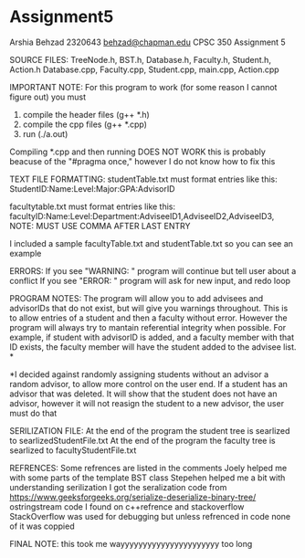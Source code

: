 # Assignment5

Arshia Behzad
2320643
behzad@chapman.edu
CPSC 350
Assignment 5

SOURCE FILES: 
TreeNode.h, BST.h, Database.h, Faculty.h, Student.h, Action.h
Database.cpp, Faculty.cpp, Student.cpp, main.cpp, Action.cpp

IMPORTANT NOTE:
For this program to work (for some reason I cannot figure out) you must
1) compile the header files (g++ *.h)
2) compile the cpp files (g++ *.cpp)
3) run (./a.out)

Compiling *.cpp and then running DOES NOT WORK 
this is probably beacuse of the "#pragma once," however I do not know how to fix this

TEXT FILE FORMATTING:
studentTable.txt must format entries like this:
StudentID:Name:Level:Major:GPA:AdvisorID

facultytable.txt must format entries like this:
facultyID:Name:Level:Department:AdviseeID1,AdviseeID2,AdviseeID3, 
NOTE: MUST USE COMMA AFTER LAST ENTRY

I included a sample facultyTable.txt and studentTable.txt so you can see an example

ERRORS:
If you see "WARNING: " program will continue but tell user about a conflict
If you see "ERROR: " program will ask for new input, and redo loop

PROGRAM NOTES:
The program will allow you to add advisees and advisorIDs that do not exist, but
will give you warnings throughout. This is to allow entries of a student and then 
a faculty without error. However the program will always try to mantain referential 
integrity when possible. For example, if student with advisorID is added, and a faculty
member with that ID exists, the faculty member will have the student added to the advisee
list. *

*I decided against randomly assigning students without an advisor a random advisor, to 
allow more control on the user end. If a student has an advisor that was deleted. It will
show that the student does not have an advisor, however it will not reasign the student
to a new advisor, the user must do that 

SERILIZATION FILE:
At the end of the program the student tree is searlized to searlizedStudentFile.txt
At the end of the program the faculty tree is searlized to facultyStudentFile.txt

REFRENCES:
Some refrences are listed in the comments
Joely helped me with some parts of the template BST class
Stepehen helped me a bit with understanding serilization
I got the seralization code from https://www.geeksforgeeks.org/serialize-deserialize-binary-tree/
ostringstream code I found on c++refrence and stackoverflow
StackOverflow was used for debugging but unless refrenced in code
none of it was coppied 

FINAL NOTE:
this took me wayyyyyyyyyyyyyyyyyyyyyy too long 